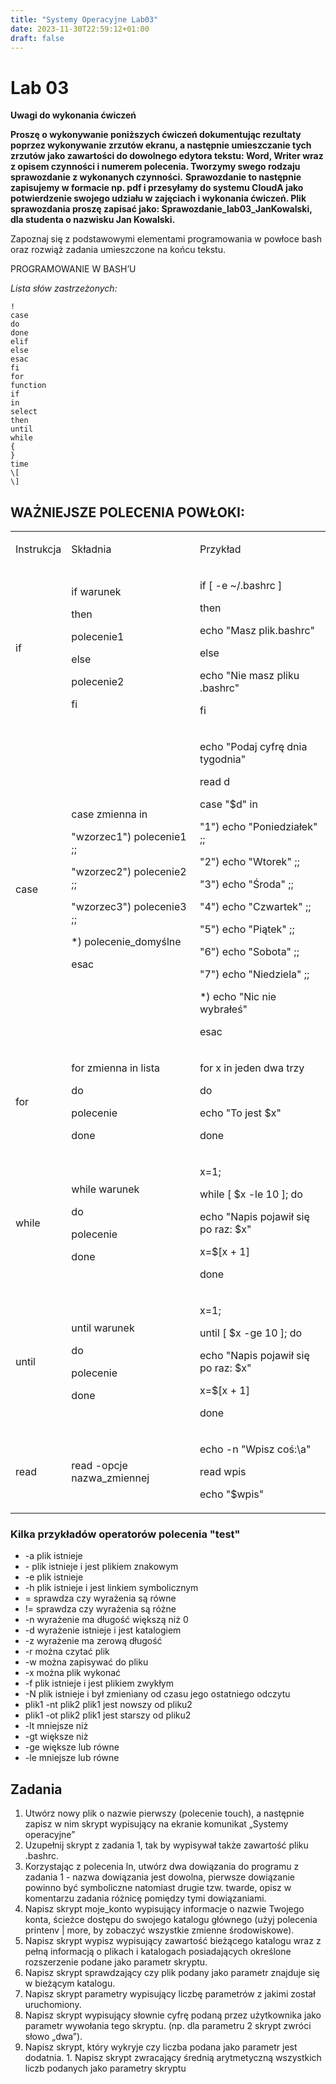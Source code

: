 ```yaml
---
title: "Systemy Operacyjne Lab03"
date: 2023-11-30T22:59:12+01:00
draft: false
---
```


# Lab 03

**Uwagi do wykonania ćwiczeń**

**Proszę o wykonywanie poniższych ćwiczeń dokumentując rezultaty poprzez wykonywanie zrzutów ekranu, a następnie umieszczanie tych zrzutów jako zawartości do dowolnego edytora tekstu: Word, Writer wraz z opisem czynności i numerem polecenia. Tworzymy swego rodzaju sprawozdanie z wykonanych czynności.**
**Sprawozdanie to następnie zapisujemy w formacie np. pdf i przesyłamy do systemu CloudA jako potwierdzenie swojego udziału w zajęciach i wykonania ćwiczeń. Plik sprawozdania proszę zapisać jako: Sprawozdanie_lab03_JanKowalski, dla studenta o nazwisku Jan Kowalski.**


Zapoznaj się z podstawowymi elementami programowania w powłoce bash oraz rozwiąż zadania umieszczone na końcu tekstu.

PROGRAMOWANIE W BASH’U

_Lista słów zastrzeżonych:_

    !
    case
    do
    done
    elif
    else
    esac
    fi
    for
    function
    if
    in
    select
    then
    until
    while
    {
    }
    time
    \[
    \]

## WAŻNIEJSZE POLECENIA POWŁOKI:

<table><tbody><tr><td><p><span>Instrukcja</span></p></td><td><p><span>Składnia</span></p></td><td><p><span>Przykład</span></p></td></tr><tr><td><p><span><span>if</span></span></p></td><td><p><span><span>if warunek</span></span></p><p><span><span>then</span></span></p><p><span><span>polecenie1</span></span></p><p><span><span>else</span></span></p><p><span><span>polecenie2</span></span></p><p><span><span>fi</span></span></p></td><td><p><span><span>if [ -e ~/.bashrc ]</span></span></p><p><span><span>then</span></span></p><p><span><span>echo "Masz plik.bashrc"</span></span></p><p><span><span>else</span></span></p><p><span><span>echo "Nie masz pliku .bashrc"</span></span></p><p><span><span>fi</span></span></p></td></tr><tr><td><p><span><span>case</span></span></p></td><td><p><span><span>case zmienna in</span></span></p><p><span><span>"wzorzec1") polecenie1 ;;</span></span></p><p><span><span>"wzorzec2") polecenie2 ;;</span></span></p><p><span><span>"wzorzec3") polecenie3 ;;</span></span></p><p><span><span>*) polecenie_domyślne</span></span></p><p><span><span>esac</span></span></p></td><td><p><span><span>echo "Podaj cyfrę dnia tygodnia"</span></span></p><p><span><span>read d</span></span></p><p><span><span>case "$d" in</span></span></p><p><span><span>"1") echo "Poniedziałek" ;;</span></span></p><p><span><span>"2") echo "Wtorek" ;;</span></span></p><p><span><span>"3") echo "Środa" ;;</span></span></p><p><span><span>"4") echo "Czwartek" ;;</span></span></p><p><span><span>"5") echo "Piątek" ;;</span></span></p><p><span><span>"6") echo "Sobota" ;;</span></span></p><p><span><span>"7") echo "Niedziela" ;;</span></span></p><p><span><span>*) echo "Nic nie wybrałeś"</span></span></p><p><span><span>esac</span></span></p></td></tr><tr><td><p><span><span>for</span></span></p></td><td><p><span><span>for zmienna in lista</span></span></p><p><span><span>do</span></span></p><p><span><span>polecenie</span></span></p><p><span><span>done</span></span></p></td><td><p><span><span>for x in jeden dwa trzy</span></span></p><p><span><span>do</span></span></p><p><span><span>echo "To jest $x"</span></span></p><p><span><span>done</span></span></p></td></tr><tr><td><p><span><span>while</span></span></p></td><td><p><span><span>while warunek</span></span></p><p><span><span>do</span></span></p><p><span><span><span>polecenie</span></span></span></p><p><span><span>done</span></span></p></td><td><p><span><span>x=1;</span></span></p><p><span><span>while [ $x -le 10 ]; do</span></span></p><p><span><span><span>echo "Napis pojawił się po raz: $x"</span></span></span></p><p><span><span>x=$[x + 1]</span></span></p><p><span><span>done</span></span></p></td></tr><tr><td><p><span><span>until</span></span></p></td><td><p><span><span>until warunek</span></span></p><p><span><span>do</span></span></p><p><span><span><span>polecenie</span></span></span></p><p><span><span>done</span></span></p></td><td><p><span><span>x=1;</span></span></p><p><span><span>until [ $x -ge 10 ]; do</span></span></p><p><span><span>echo "Napis pojawił się po raz: $x"</span></span></p><p><span><span>x=$[x + 1]</span></span></p><p><span><span>done</span></span></p></td></tr><tr><td><p><span><span>read</span></span></p></td><td><p><span><span><span>read -opcje nazwa_zmiennej</span></span></span></p></td><td><p><span><span>echo -n "Wpisz coś:\a"</span></span></p><p><span><span>read wpis</span></span></p><p><span><span>echo "$wpis"</span></span></p></td></tr></tbody></table>

### Kilka przykładów operatorów polecenia "test"

*   -a plik istnieje
*   \- plik istnieje i jest plikiem znakowym
*   \-e plik istnieje
*   \-h plik istnieje i jest linkiem symbolicznym
*   \= sprawdza czy wyrażenia są równe
*   != sprawdza czy wyrażenia są różne
*   \-n wyrażenie ma długość większą niż 0
*   \-d wyrażenie istnieje i jest katalogiem
*   \-z wyrażenie ma zerową długość
*   \-r można czytać plik
*   \-w można zapisywać do pliku
*   \-x można plik wykonać
*   \-f plik istnieje i jest plikiem zwykłym
*   \-N plik istnieje i był zmieniany od czasu jego ostatniego odczytu
*   plik1 -nt plik2 plik1 jest nowszy od pliku2
*   plik1 -ot plik2 plik1 jest starszy od pliku2
*   \-lt mniejsze niż
*   \-gt większe niż
*   \-ge większe lub równe
*   \-le mniejsze lub równe

## Zadania

1. Utwórz nowy plik o nazwie pierwszy (polecenie touch), a następnie zapisz w nim skrypt wypisujący na ekranie komunikat „Systemy operacyjne”
2. Uzupełnij skrypt z zadania 1, tak by wypisywał także zawartość pliku .bashrc.
3. Korzystając z polecenia ln, utwórz dwa dowiązania do programu z zadania 1 - nazwa dowiązania jest dowolna, pierwsze dowiązanie powinno być symboliczne natomiast drugie tzw. twarde, opisz w komentarzu zadania różnicę pomiędzy tymi dowiązaniami.
4. Napisz skrypt moje\_konto wypisujący informacje o nazwie Twojego konta, ścieżce dostępu do swojego katalogu głównego (użyj polecenia printenv | more, by zobaczyć wszystkie zmienne środowiskowe).
5. Napisz skrypt wypisz wypisujący zawartość bieżącego katalogu wraz z pełną informacją o plikach i katalogach posiadających określone rozszerzenie podane jako parametr skryptu.
6. Napisz skrypt sprawdzający czy plik podany jako parametr znajduje się w bieżącym katalogu.
7. Napisz skrypt parametry wypisujący liczbę parametrów z jakimi został uruchomiony.
8. Napisz skrypt wypisujący słownie cyfrę podaną przez użytkownika jako parametr wywołania tego skryptu. (np. dla parametru 2 skrypt zwróci słowo „dwa”).
9. Napisz skrypt, który wykryje czy liczba podana jako parametr jest dodatnia.
1\. Napisz skrypt zwracający średnią arytmetyczną wszystkich liczb podanych jako parametry skryptu